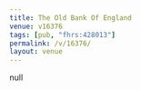 ```yaml
---
title: The Old Bank Of England
venue: v16376
tags: [pub, "fhrs:428013"]
permalink: /v/16376/
layout: venue
---
```

null